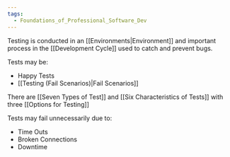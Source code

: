 ```yaml
---
tags:
  - Foundations_of_Professional_Software_Dev
---
```

Testing is conducted in an [[Environments|Environment]] and important process in the [[Development Cycle]] used to catch and prevent bugs.

Tests may be:
- Happy Tests
- [[Testing (Fail Scenarios)|Fail Scenarios]]

There are [[Seven Types of Test]] and [[Six Characteristics of Tests]] with three [[Options for Testing]]

Tests may fail unnecessarily due to:
- Time Outs
- Broken Connections
- Downtime